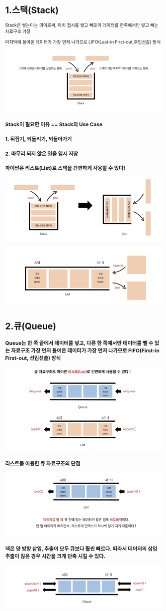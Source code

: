 # 1.스택(Stack)

Stack은 쌓는다는 의미로써, 마치 접시를 쌓고 빼듯이 데이터를 한쪽에서만 넣고 빼는 자료구조 가장

마지막에 들어온 데이터가 가장 먼저 나가므로 LIFO(Last-in First-out,후입선출) 방식

![image-20220801212738390](스택(Stack)과_큐(Queue).assets/image-20220801212738390.png)

### Stack이 필요한 이유 == Stack의 Use Case

### 1. 뒤집기, 되돌리기, 되돌아가기

### 2. 마무리 되지 않은 일을 임시 저장

### 파이썬은 리스트(List)로 스택을 간편하게 사용할 수 있다!

![image-20220801213201948](스택(Stack)과_큐(Queue).assets/image-20220801213201948.png)

![image-20220801213208707](스택(Stack)과_큐(Queue).assets/image-20220801213208707.png)

# 2.큐(Queue)

### Queue는 한 쪽 끝에서 데이터를 넣고, 다른 한 쪽에서만 데이터를 뺄 수 있는 자료구조 가장 먼저 들어온 데이터가 가장 먼저 나가므로 FIFO(First-in First-out, 선입선출) 방식

![image-20220801213347779](스택(Stack)과_큐(Queue).assets/image-20220801213347779.png)

### 리스트를 이용한 큐 자료구조의 단점

![image-20220801213458192](스택(Stack)과_큐(Queue).assets/image-20220801213458192.png)

### 덱은 양 방향 삽입, 추출이 모두 큐보다 훨씬 빠르다. 따라서 데이터의 삽입 추출이 많은 경우 시간을 크게 단축 시킬 수 있다.

![image-20220801213530639](스택(Stack)과_큐(Queue).assets/image-20220801213530639.png)